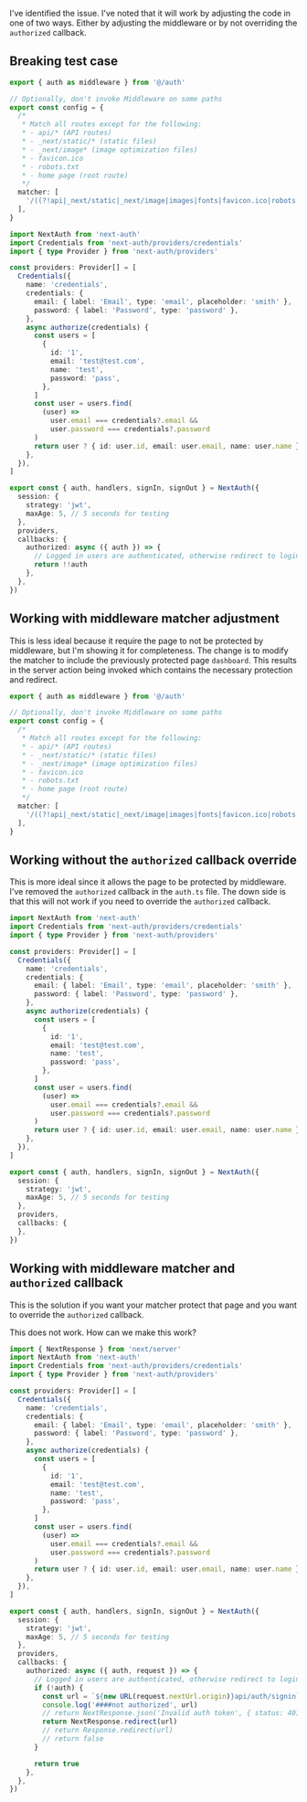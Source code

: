 I've identified the issue. I've noted that it will work by adjusting the code in one of two ways. Either by adjusting the middleware or by not overriding the `authorized` callback.

## Breaking test case

```middleware.ts
export { auth as middleware } from '@/auth'

// Optionally, don't invoke Middleware on some paths
export const config = {
  /*
   * Match all routes except for the following:
   * - api/* (API routes)
   * - _next/static/* (static files)
   * - _next/image* (image optimization files)
   * - favicon.ico
   * - robots.txt
   * - home page (root route)
   */
  matcher: [
    '/((?!api|_next/static|_next/image|images|fonts|favicon.ico|robots.txt|$).*)',
  ],
}
```

```auth.ts
import NextAuth from 'next-auth'
import Credentials from 'next-auth/providers/credentials'
import { type Provider } from 'next-auth/providers'

const providers: Provider[] = [
  Credentials({
    name: 'credentials',
    credentials: {
      email: { label: 'Email', type: 'email', placeholder: 'smith' },
      password: { label: 'Password', type: 'password' },
    },
    async authorize(credentials) {
      const users = [
        {
          id: '1',
          email: 'test@test.com',
          name: 'test',
          password: 'pass',
        },
      ]
      const user = users.find(
        (user) =>
          user.email === credentials?.email &&
          user.password === credentials?.password
      )
      return user ? { id: user.id, email: user.email, name: user.name } : null
    },
  }),
]

export const { auth, handlers, signIn, signOut } = NextAuth({
  session: {
    strategy: 'jwt',
    maxAge: 5, // 5 seconds for testing
  },
  providers,
  callbacks: {
    authorized: async ({ auth }) => {
      // Logged in users are authenticated, otherwise redirect to login page based on the middleware matcher
      return !!auth
    },
  },
})
```

## Working with middleware matcher adjustment

This is less ideal because it require the page to not be protected by middleware, but I'm showing it for completeness. The change is to modify the matcher to include the previously protected page `dashboard`. This results in the server action being invoked which contains the necessary protection and redirect.

```middleware.ts
export { auth as middleware } from '@/auth'

// Optionally, don't invoke Middleware on some paths
export const config = {
  /*
   * Match all routes except for the following:
   * - api/* (API routes)
   * - _next/static/* (static files)
   * - _next/image* (image optimization files)
   * - favicon.ico
   * - robots.txt
   * - home page (root route)
   */
  matcher: [
    '/((?!api|_next/static|_next/image|images|fonts|favicon.ico|robots.txt|dashboard$).*)',
  ],
}
```

## Working without the `authorized` callback override

This is more ideal since it allows the page to be protected by middleware. I've removed the `authorized` callback in the `auth.ts` file. The down side is that this will not work if you need to override the `authorized` callback.

```auth.ts
import NextAuth from 'next-auth'
import Credentials from 'next-auth/providers/credentials'
import { type Provider } from 'next-auth/providers'

const providers: Provider[] = [
  Credentials({
    name: 'credentials',
    credentials: {
      email: { label: 'Email', type: 'email', placeholder: 'smith' },
      password: { label: 'Password', type: 'password' },
    },
    async authorize(credentials) {
      const users = [
        {
          id: '1',
          email: 'test@test.com',
          name: 'test',
          password: 'pass',
        },
      ]
      const user = users.find(
        (user) =>
          user.email === credentials?.email &&
          user.password === credentials?.password
      )
      return user ? { id: user.id, email: user.email, name: user.name } : null
    },
  }),
]

export const { auth, handlers, signIn, signOut } = NextAuth({
  session: {
    strategy: 'jwt',
    maxAge: 5, // 5 seconds for testing
  },
  providers,
  callbacks: {
  },
})

```

## Working with middleware matcher and `authorized` callback

This is the solution if you want your matcher protect that page and you want to override the `authorized` callback.

This does not work. How can we make this work?

```auth.ts
import { NextResponse } from 'next/server'
import NextAuth from 'next-auth'
import Credentials from 'next-auth/providers/credentials'
import { type Provider } from 'next-auth/providers'

const providers: Provider[] = [
  Credentials({
    name: 'credentials',
    credentials: {
      email: { label: 'Email', type: 'email', placeholder: 'smith' },
      password: { label: 'Password', type: 'password' },
    },
    async authorize(credentials) {
      const users = [
        {
          id: '1',
          email: 'test@test.com',
          name: 'test',
          password: 'pass',
        },
      ]
      const user = users.find(
        (user) =>
          user.email === credentials?.email &&
          user.password === credentials?.password
      )
      return user ? { id: user.id, email: user.email, name: user.name } : null
    },
  }),
]

export const { auth, handlers, signIn, signOut } = NextAuth({
  session: {
    strategy: 'jwt',
    maxAge: 5, // 5 seconds for testing
  },
  providers,
  callbacks: {
    authorized: async ({ auth, request }) => {
      // Logged in users are authenticated, otherwise redirect to login page based on the middleware matcher
      if (!auth) {
        const url = `${new URL(request.nextUrl.origin)}api/auth/signin`
        console.log('####not authorized', url)
        // return NextResponse.json('Invalid auth token', { status: 401 })
        return NextResponse.redirect(url)
        // return Response.redirect(url)
        // return false
      }

      return true
    },
  },
})
```
